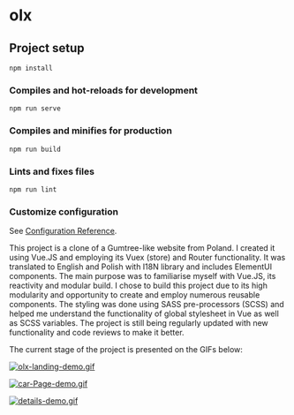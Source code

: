 # olx

## Project setup

```
npm install
```

### Compiles and hot-reloads for development

```
npm run serve
```

### Compiles and minifies for production

```
npm run build
```

### Lints and fixes files

```
npm run lint
```

### Customize configuration

See [Configuration Reference](https://cli.vuejs.org/config/).

This project is a clone of a Gumtree-like website from Poland. I created it using Vue.JS and employing its Vuex (store) and Router functionality.
It was translated to English and Polish with I18N library and includes ElementUI components.
The main purpose was to familiarise myself with Vue.JS, its reactivity and modular build. I chose to build this project due to its high modularity and opportunity to create and employ numerous reusable components. The styling was done using SASS pre-processors (SCSS) and helped me understand the
functionality of global stylesheet in Vue as well as SCSS variables. The project is still being regularly updated with new functionality and code reviews to make it better.

The current stage of the project is presented on the GIFs below:

[![olx-landing-demo.gif](https://i.postimg.cc/JhvqZ0nz/olx-landing-demo.gif)](https://postimg.cc/zLwK1JKs)

[![car-Page-demo.gif](https://i.postimg.cc/qvCggv9L/car-Page-demo.gif)](https://postimg.cc/5XbfRb9Y)

[![details-demo.gif](https://i.postimg.cc/Bb6n3ST2/details-demo.gif)](https://postimg.cc/hzkBbq3G)
